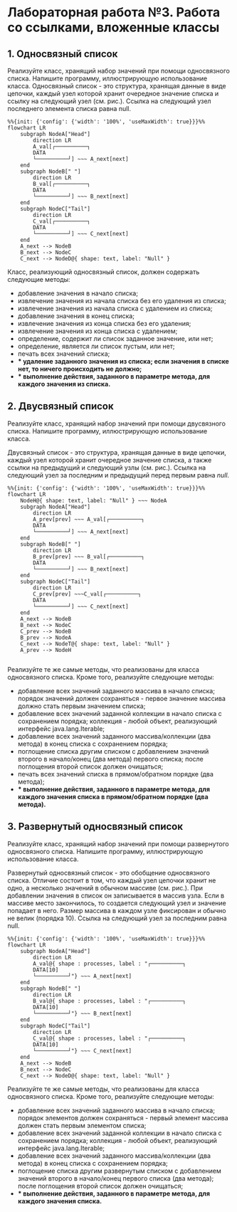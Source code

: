 # Лабораторная работа №3. Работа со ссылками, вложенные классы
## 1. Односвязный список
Реализуйте класс, хранящий набор значений при помощи односвязного списка. Напишите программу, иллюстрирующую использование класса.
Односвязный список - это структура, хранящая данные в виде цепочки, каждый узел которой хранит очередное значение списка и ссылку на следующий узел (см. рис.). Ссылка на следующий узел последнего элемента списка равна null.

```mermaid
%%{init: {'config': {'width': '100%', 'useMaxWidth': true}}}%%
flowchart LR
    subgraph NodeA["Head"]
        direction LR
        A_val[┌──────────┐
        DATA
        └──────────┘] ~~~ A_next[next]
    end
    subgraph NodeB[" "]
        direction LR
        B_val[┌──────────┐
        DATA
        └──────────┘] ~~~ B_next[next]
    end
    subgraph NodeC["Tail"]
        direction LR
        C_val[┌──────────┐
        DATA
        └──────────┘] ~~~ C_next[next]
    end
    A_next --> NodeB
    B_next --> NodeC
    C_next --> NodeD@{ shape: text, label: "Null" }

```
Класс, реализующий односвязный список, должен содержать следующие методы:
- добавление значения в начало списка;
- извлечение значения из начала списка без его удаления из списка;
- извлечение значения из начала списка с удалением из списка;
- добавление значения в конец списка;
- извлечение значения из конца списка без его удаления;
- извлечение значения из конца списка с удалением;
- определение, содержит ли список заданное значение, или нет;
- определение, является ли список пустым, или нет;
- печать всех значений списка;
- **\* удаление заданного значения из списка; если значения в списке нет, то ничего происходить не должно;**
- **\* выполнение действия, заданного в параметре метода, для каждого значения из списка.**
## 2. Двусвязный список
Реализуйте класс, хранящий набор значений при помощи двусвязного списка. Напишите программу, иллюстрирующую использование класса.

Двусвязный список - это структура, хранящая данные в виде цепочки, каждый узел которой хранит очередное значение списка, а также ссылки на предыдущий и следующий узлы (см. рис.). Ссылка на следующий узел за последним и предыдущий перед первым равна *null*.
```mermaid
%%{init: {'config': {'width': '100%', 'useMaxWidth': true}}}%%
flowchart LR
	NodeH@{ shape: text, label: "Null" } ~~~ NodeA
    subgraph NodeA["Head"]
        direction LR
        A_prev[prev] ~~~ A_val[┌──────────┐
        DATA
        └──────────┘] ~~~ A_next[next]
    end
    subgraph NodeB[" "]
        direction LR
        B_prev[prev] ~~~ B_val[┌──────────┐
        DATA
        └──────────┘] ~~~ B_next[next]
    end
    subgraph NodeC["Tail"]
        direction LR
        С_prev[prev] ~~~C_val[┌──────────┐
        DATA
        └──────────┘] ~~~ C_next[next]
    end
    A_next --> NodeB
    B_next --> NodeC
    С_prev --> NodeB
    B_prev --> NodeA
    C_next --> NodeT@{ shape: text, label: "Null" }
    A_prev --> NodeH
    

```
Реализуйте те же самые методы, что реализованы для класса односвязного списка.
Кроме того, реализуйте следующие методы:
- добавление всех значений заданного массива в начало списка; порядок значений должен сохраняться - первое значение массива должно стать первым значением списка;
- добавление всех значений заданной коллекции в начало списка с сохранением порядка; коллекция - любой объект, реализующий интерфейс java.lang.Iterable;
- добавление всех значений заданного массива/коллекции (два метода) в конец списка с сохранением порядка;
- поглощение списка другим списком с добавлением значений второго в начало/конец (два метода) первого списка; после поглощения второй список должен очищаться;
- печать всех значений списка в прямом/обратном порядке (два метода);
- **\* выполнение действия, заданного в параметре метода, для каждого  значения списка в прямом/обратном порядке (два метода).**
## 3. Развернутый односвязный список
Реализуйте класс, хранящий набор значений при помощи развернутого  односвязного списка. Напишите программу, иллюстрирующую использование класса.

Развернутый односвязный список - это обобщение односвязного списка. Отличие состоит в том, что каждый узел цепочки хранит не одно, а несколько значений в обычном массиве (см. рис.). При добавлении значения в список он записывается в массив узла. Если в массиве место закончилось, то создается следующий узел и значение попадает в него. Размер массива в каждом узле фиксирован и обычно не велик (порядка 10). Ссылка на следующий узел за последним равна null.
```mermaid
%%{init: {'config': {'width': '100%', 'useMaxWidth': true}}}%%
flowchart LR
    subgraph NodeA["Head"]
        direction LR
        A_val@{ shape : processes, label : "┌──────────┐
        DATA[10]
        └──────────┘"} ~~~ A_next[next]
    end
    subgraph NodeB[" "]
        direction LR
        B_val@{ shape : processes, label : "┌──────────┐
        DATA[10]
        └──────────┘"} ~~~ B_next[next]
    end
    subgraph NodeC["Tail"]
        direction LR
        C_val@{ shape : processes, label : "┌──────────┐
        DATA[10]
        └──────────┘"} ~~~ C_next[next]
    end
    A_next --> NodeB
    B_next --> NodeC
    C_next --> NodeD@{ shape: text, label: "Null" }

```
Реализуйте те же самые методы, что реализованы для класса односвязного списка.
Кроме того, реализуйте следующие методы:
- добавление всех значений заданного массива в начало списка; порядок элементов должен сохраняться - первый элемент массива должен стать первым элементом списка;
- добавление всех значений заданной коллекции в начало списка с сохранением порядка; коллекция - любой объект, реализующий интерфейс java.lang.Iterable;
- добавление всех значений заданного массива/коллекции (два метода) в конец списка с сохранением порядка;
- поглощение списка другим развернутым списком с добавлением значений второго в начало/конец первого списка (два метода); после поглощения второй список должен очищаться;
- **\* выполнение действия, заданного в параметре метода, для каждого значения списка.**
